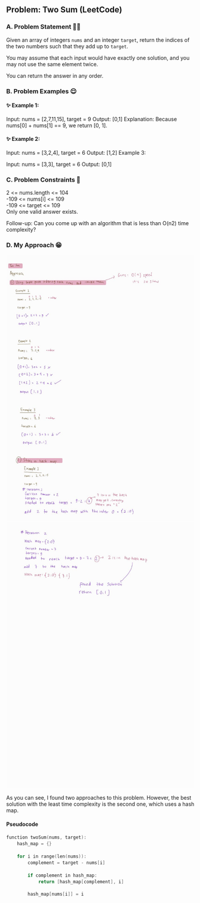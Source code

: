 ## Problem: Two Sum (LeetCode)

### A. Problem Statement 💁‍♀️
Given an array of integers `nums` and an integer `target`, return the indices of the two numbers such that they add up to `target`.


You may assume that each input would have exactly one solution, and you may not use the same element twice.

You can return the answer in any order.

### B. Problem Examples 😌
#### ✨ Example 1:
Input: nums = [2,7,11,15], target = 9
Output: [0,1]
Explanation: Because nums[0] + nums[1] == 9, we return [0, 1].

#### ✨ Example 2:
Input: nums = [3,2,4], target = 6
Output: [1,2]
Example 3:

Input: nums = [3,3], target = 6
Output: [0,1]
 
### C. Problem Constraints 🫡

2 <= nums.length <= 104 </br>
-109 <= nums[i] <= 109 </br>
-109 <= target <= 109 </br>
Only one valid answer exists. </br>
 

Follow-up: Can you come up with an algorithm that is less than O(n2) time complexity?

### D. My Approach 😁
![1st approach](img/1.jpeg) <br/>
![2nd-approach](img/2.jpeg) <br/>

As you can see, I found two approaches to this problem. However, the best solution with the least time complexity is the second one, which uses a hash map.

#### Pseudocode

```c
function twoSum(nums, target):
    hash_map = {}
    
    for i in range(len(nums)):
        complement = target - nums[i]
        
        if complement in hash_map:
            return [hash_map[complement], i]
        
        hash_map[nums[i]] = i

```






